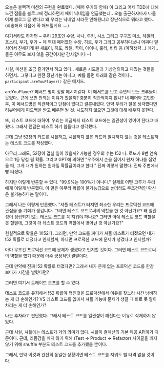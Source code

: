 오늘은 블랙잭 미션의 구현을 완료했다. (페어 우가와 함께)
아 그리고 어제 TDD에 대해 느낀 점들을 블로그에 정리하면서 페어 닉네임을 언급했는데..
오늘 출근하자마자 다들 어제 블로그 글 봤다고 왜 우리는 닉네임 샤라웃 안해줬냐고 장난식으로 뭐라고 했다.. (죄송해요 다음에 꼭 해드릴게요 ....) 

여기서라도 하자면 ~
우리 29조인 수양, 사나, 루키, 시소 그리고 구구조 미소, 헤일러, 포스티, 부기, 우가 ~
제 역대 페어였던 수양, 히로, 우가 그리고 공부하다보니 어쩌다 말 섞어서 친해지게 된 
새로이, 히포, 라젤, 꾹이, 아이나, 훌라, 비타 등 (이하생략 ..) 에게.. 물론 아무도 보지 않을 공간이지만 감사합니다 ~!


- - -


사실, 미션을 조금 즐기면서 하고 있다.. 새로운 시도들과 기상천외하고 재밌는 것들을 하면서..
그렇다고 완전 장난기는 아니고, 예를 들면 아래와 같은 것이다..
`participant.areYouPlayer()` 같은 메서드.

areYouPlayer? 메서드 명이 정말 메시지같다. 이 메서드를 보고 주변의 모든 크루들이 웃었다.. 
근데 쓰면 안되는 이유가 있을까? 충분히 직관적이지 않나? 내 페어와 고민한 후, 이 메서드명은 직관적이고 단점이 없다고 결론내렸다. 만약 우리가 잘못 생각했다면 리뷰어에게 피드백을 받고 배우면 될 것. 시도하지 않으면 그것에 대해 배우지 못한다.

또, 테스트 코드에 대하여.  우리는 지금까지 테스트 코드에는 일관성이 있어야 된다고 배웠다.
그래서 랜덤은 테스트 하기 힘들다고 생각했다.

근데 그냥 52장의 카드를 셔플하고, 셔플하지 않은 카드와 일치하지 않는 것을 테스트하는 테스트 코드를 작성했다.

아무리 그래도, 52장이 겹칠 일이 있을까? 가능한 경우의 수는 !52 다. 로또가 8번 연속으로 1등 당첨 될 확률.
그리고 GPT에 의하면 "우주에서 손을 집어서 원자 하나를 집었을 때, 그게 내가 원하는 원자일 확률급이라고 한다." 진짜 이렇게 말했다. 진짜 주변에서 빵 터졌다.

하지만 이렇게 반론할 수 있다. "99.9%는 100%가 아니다." 실제로 어떤 크루가 우리에게 이렇게 반론했다.
이 말은 아무리 확률이 불가능급으로 높더라도 무조건적인 확신은 불가능하다는 말이다.

그래서 나는 이렇게 반론했다. "셔플 테스트가 터지면 최소한 우리는 프로덕션 코드에 관심을 줄 기회가 생깁니다. 그러면 테스트 코드로써의 역할을 한 것 아닌가요? 왜 일관성이 성립되지 않는 테스트 코드를 꼭 지워야 하나요? 그러면 아예 테스트 코드 역할을 못 할텐데, 그것이 더 테스트 코드의 역할에서 벗어난 것 아닌가요?"

현실적으로 확률은 1/!52다. 그러면, 만약 코드를 짜다가 셔플 테스트가 터졌으면 내가 !52 확률로 터졌다고 인지할까, 아니면 프로덕션 코드에 문제가 생겼다고 인지할까?

아마 무조건 프로덕션 코드에 문제가 생겼다고 인지할 것이다. 그러면 테스트 코드로써의 역할을 했기 때문에 아주 긍정적인 결말이다.

근데 만약에 진짜 !52 확률로 터졌다면? 그래서 내가 문제 없는 프로덕션 코드를 한참 보다가 시간을 날렸다면?

그러면 여기서 트레이드 오프를 할 수 있다.

테스트 코드를 유지해서 !52 확률이 터진것을 프로덕션에서 이유를 찾느라 시간 낭비하는 게 더 손해인가?
VS 
테스트 코드를 없애서 셔플 기능에 문제가 생길 때 바로 못 알아차리는 게 더 손해인가?


나는 후자라고 판단했다.
그래서 테스트 코드를 일관성이 깨진다는 이유로 삭제하지 않았다.

근데 사실, 셔플에는 테스트가 거의 의미가 없다. 셔플이 컬렉션의 기본 제공 API이기 때문이다.
근데, 리듬감을 깨지 않기 위해 (Test -> Product -> Refactor) 사이클을 깨지 않기 위해 shuffle 부분도 테스트 코드를 추가했을 뿐이다.

그래서, 만약 이것과 완전히 동일한 상황이면 테스트 코드를 지워도 별 타격 없을 것이다.